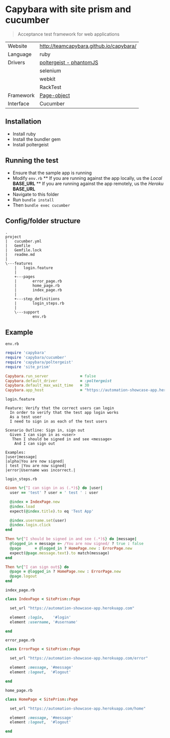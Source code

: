 # Capybara with site prism and cucumber
> Acceptance test framework for web applications

|          |     |
|----------|-----|
|Website   |http://teamcapybara.github.io/capybara/|
|Language  |ruby |
|Drivers   |[poltergeist - phantomJS](https://github.com/teampoltergeist/poltergeist)
|          |selenium|
|          |webkit|
|          |RackTest|
|Framework | [Page-object](https://github.com/cheezy/page-object)|
|Interface |Cucumber|

## Installation
* Install ruby
* Install the bundler gem
* Install poltergeist

## Running the test
* Ensure that the sample app is running
* Modify `env.rb`
** If you are running against the app locally, us the *Local* **BASE_URL**
** If you are running against the app remotely, us the *Heroku* **BASE_URL**
* Navigate to this folder
* Run `bundle install`
* Then `bundle exec cucumber`

## Config/folder structure
```
.
project
|   cucumber.yml
|   Gemfile
|   Gemfile.lock
|   readme.md
|
\---features
    |   login.feature
    |
    +---pages
    |       error_page.rb
    |       home_page.rb
    |       index_page.rb
    |
    +---step_definitions
    |       login_steps.rb
    |
    \---support
            env.rb
```

## Example
`env.rb`
```ruby
require 'capybara'
require 'capybara/cucumber'
require 'capybara/poltergeist'
require 'site_prism'

Capybara.run_server              = false
Capybara.default_driver          = :poltergeist
Capybara.default_max_wait_time   = 30
Capybara.app_host                = "https://automation-showcase-app.herokuapp.com"
```

`login.feature`
```cucumber
Feature: Verify that the correct users can login
  In order to verify that the test app login works
  As a test user
  I need to sign in as each of the test users

Scenario Outline: Sign in, sign out
  Given I can sign in as <user>
   Then I should be signed in and see <message>
    And I can sign out

Examples:
|user|message|
|alpha|You are now signed|
| test |You are now signed|
|error|Username was incorrect.|
```

`login_steps.rb`
```ruby
Given %r{^I can sign in as (.*)$} do |user|
  user == 'test' ? user = ' test ' : user

  @index = IndexPage.new
  @index.load
  expect(@index.title).to eq 'Test App'

  @index.username.set(user)
  @index.login.click
end

Then %r{^I should be signed in and see (.*)$} do |message|
  @logged_in = message =~ /You are now signed/ ? true : false
  @page      = @logged_in ? HomePage.new : ErrorPage.new
  expect(@page.message.text).to match(message)
end

Then %r{^I can sign out$} do
  @page = @logged_in ? HomePage.new : ErrorPage.new
  @page.logout
end
```

`index_page.rb`
```ruby
class IndexPage < SitePrism::Page

  set_url "https://automation-showcase-app.herokuapp.com"

  element :login,    '#login'
  element :username, '#username'

end
```

`error_page.rb`
```ruby
class ErrorPage < SitePrism::Page

  set_url "https://automation-showcase-app.herokuapp.com/error"

  element :message, '#message'
  element :logout,  '#logout'

end
```

`home_page.rb`
```ruby
class HomePage < SitePrism::Page

  set_url "https://automation-showcase-app.herokuapp.com/home"

  element :message, '#message'
  element :logout,  '#logout'

end
```
